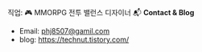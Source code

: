 
직업: 🎮 MMORPG 전투 밸런스 디자이너
📬 **Contact & Blog**  
- Email: phj8507@gamil.com
- blog: https://technut.tistory.com/
